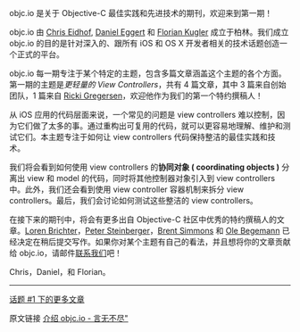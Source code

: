 objc.io 是关于 Objective-C 最佳实践和先进技术的期刊，欢迎来到第一期！

objc.io 由 [Chris Eidhof][2], [Daniel Eggert][3] 和 [Florian Kugler][4] 成立于柏林。我们成立 objc.io 的目的是针对深入的、跟所有 iOS 和 OS X 开发者相关的技术话题创造一个正式的平台。

objc.io 每一期专注于某个特定的主题，包含多篇文章涵盖这个主题的各个方面。第一期的主题是*更轻量的 View Controllers*，共有 4 篇文章，其中 3 篇来自创始团队，1 篇来自 [Ricki Gregersen][5]，欢迎他作为我们的第一个特约撰稿人！

从 iOS 应用的代码层面来说，一个常见的问题是 view controllers 难以控制，因为它们做了太多的事。通过重构出可复用的代码，就可以更容易地理解、维护和测试它们。本主题专注于如何让 view controllers 代码保持整洁的最佳实践和技术。

我们将会看到如何使用 view controllers 的**协同对象 ( coordinating objects )** 分离出 view 和 model 的代码，同时将其他控制器对象引入到 view controllers 中。此外，我们还会看到使用 view controller 容器机制来拆分 view controllers。最后，我们会讨论如何测试这些整洁的 view controllers。

在接下来的期刊中，将会有更多出自 Objective-C 社区中优秀的特约撰稿人的文章。[Loren Brichter][6]，[Peter Steinberger][7]，[Brent Simmons][8] 和 [Ole Begemann][9] 已经决定在稍后提交写作。如果你对某个主题有自己的看法，并且想将你的文章贡献给 objc.io，请邮件[联系我们][10]吧！

Chris，Daniel，和 Florian。

---

[话题 #1 下的更多文章][11]

   [1]: http://www.objc.io/issue-1/introduction.html (Introduction)
   [2]: https://twitter.com/chriseidhof
   [3]: https://twitter.com/danielboedewadt
   [4]: https://twitter.com/floriankugler
   [5]: https://twitter.com/rickigregersen
   [6]: https://twitter.com/lorenb
   [7]: https://twitter.com/steipete
   [8]: https://twitter.com/brentsimmons
   [9]: https://twitter.com/olebegemann
   [10]: mailto:mail%40objc.io
   [11]: http://objccn.io/issue-1
   
原文链接 [介绍 objc.io - 言无不尽"](http://tang3w.com/translate/objective-c/objc.io/2013/10/21/介绍-objc.io.html)